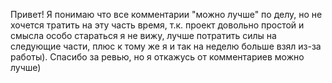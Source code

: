 Привет! Я понимаю что все комментарии "можно лучше" по делу, но не хочется тратить на эту часть время, т.к. проект довольно простой и смысла особо стараться я не вижу, лучше потратить силы на следующие части, плюс к тому же я и так на неделю больше взял из-за работы). Спасибо за ревью, но я откажусь от комментариев можно лучше)
